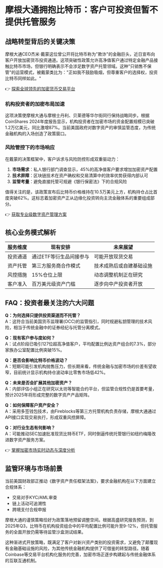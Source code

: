# 摩根大通拥抱比特币：客户可投资但暂不提供托管服务

## 战略转型背后的关键决策
摩根大通CEO杰米·戴蒙这位曾公开将比特币称为"欺诈"的金融巨头，近日宣布向客户开放加密货币投资通道。这项突破性政策允许高净值客户通过特定金融产品接触比特币市场，但银行明确表示不会涉足数字资产托管领域。这种"只销售不保管"的运营模式，被戴蒙类比为："正如我不鼓励吸烟，但尊重客户的选择权，投资比特币同样如此。"

👉 [探索全球领先的加密货币交易平台](https://bit.ly/okx_welcome)

### 机构投资者的加密布局加速
这项决策使摩根大通与摩根士丹利、贝莱德等华尔街同行保持战略同步。根据CoinShares 2024年度报告显示，机构投资者在加密市场的资金配置规模已突破1.2万亿美元，同比激增87%。当前美国政府对数字资产的审慎监管态度，为传统金融机构的入场创造了政策窗口。

### 风险管控下的市场响应
在戴蒙的决策框架中，客户诉求与风险防控形成双重驱动力：
1. **市场需求**：私人银行部门调查显示，45%的高净值客户要求增加加密资产配置
2. **技术屏障**：区块链技术在资产确权和交易清算中的效率优势获得内部认可
3. **监管考量**：避免直接托管可规避《银行保密法》下的合规风险

值得关注的是，该政策宣布后比特币价格维持在10.5万美元上方，机构持仓占比首度突破62%。这标志着加密资产正从边缘化投资转向主流金融体系的重要组成部分。

👉 [获取专业级数字资产管理方案](https://bit.ly/okx_welcome)

## 核心业务模式解析

| 服务维度       | 现有安排                  | 未来展望                  |
|----------------|---------------------------|---------------------------|
| 投资通道       | 通过ETF等衍生品间接参与   | 可能开放现货交易          |
| 资产托管       | 第三方服务商合作模式      | 技术成熟后或自建基础设施  |
| 风控措施       | 15%仓位上限               | 动态调整机制正在研究      |
| 客户准入       | 百万美元级资产门槛        | 逐步向中产投资者开放      |

## FAQ：投资者最关注的六大问题

**Q：为何选择只提供投资渠道而不托管？**  
A：这符合当前美国货币监理署(OCC)的监管指引，同时规避私钥管理的技术风险，相当于传统金融中的证券经纪与托管分离模式。

**Q：现有客户参与度如何？**  
A：试点阶段已吸引127位超高净值客户，平均配置比例达资产组合的7.3%，部分家族办公室配置比例突破15%。

**Q：是否会影响比特币价格波动？**  
A：短期可能引发机构抛售压力，但长期来看，传统金融与加密市场的价差有望收窄，目前统计显示机构持仓波动率比零售市场低42%。

**Q：未来是否会扩展其他加密资产？**  
A：内部评估小组正在研究以太坊等智能合约平台，但监管合规性仍是首要考量，预计2025年将形成完整的数字资产产品矩阵。

**Q：如何保障客户资产安全？**  
A：采用多签钱包技术，由Fireblocks等第三方托管机构负责存储，摩根大通通过API接口实现交易执行，形成双重风控屏障。

**Q：对行业生态有何影响？**  
A：可能推动SEC加速批准现货比特币ETF，同时倒逼传统托管银行如纽约梅隆改进数字资产服务方案。

👉 [掌握加密市场实时动态与深度分析](https://bit.ly/okx_welcome)

## 监管环境与市场前景
当前美国财政部正推动《数字资产责任框架法案》，要求金融机构在以下方面建立合规体系：
- 交易对手KYC/AML审查
- 链上活动可追溯性
- 跨境支付合规申报

摩根大通的谨慎策略恰好为政策落地预留调整空间。根据高盛研究报告预测，到2025年Q3，比特币在机构投资组合中的平均配置比例可能升至9-12%，但托管服务的全面开放仍需等待监管沙盒测试结果。

这种渐进式开放策略，既满足了客户对新兴资产类别的投资需求，又避免了颠覆现有金融基础设施的风险，为其他传统金融机构提供了可借鉴的转型路径。随着Coinbase等交易平台机构化服务的完善，加密市场正逐步构建起与传统金融体系的互联互通机制。